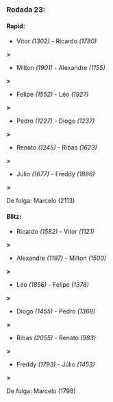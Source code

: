 ### Rodada 23:

#### Rapid:

* Vitor *(1302)*     -     Ricardo *(1780)*

 **>** 
* Milton *(1901)*     -     Alexandre *(1155)*

 **>** 
* Felipe *(1552)*     -     Léo *(1927)*

 **>** 
* Pedro *(1227)*     -     Diogo *(1237)*

 **>** 
* Renato *(1245)*     -     Ribas *(1623)*

 **>** 
* Júlio *(1677)*     -     Freddy *(1886)*

 **>** 

De folga: Marcelo (2113)

#### Blitz:

* Ricardo *(1582)*     -     Vitor *(1121)*

 **>** 
* Alexandre *(1197)*     -     Milton *(1500)*

 **>** 
* Léo *(1856)*     -     Felipe *(1378)*

 **>** 
* Diogo *(1455)*     -     Pedro *(1368)*

 **>** 
* Ribas *(2055)*     -     Renato *(983)*

 **>** 
* Freddy *(1793)*     -     Júlio *(1453)*

 **>** 

De folga: Marcelo (1798)

